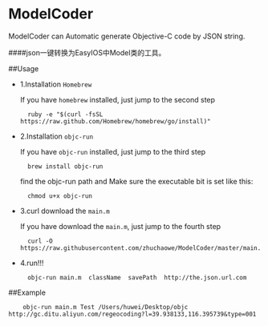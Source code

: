 ModelCoder
==========

ModelCoder can Automatic generate Objective-C code by JSON string.

####json一键转换为EasyIOS中Model类的工具。

##Usage

* 1.Installation `Homebrew`

	If you have `homebrew` installed, just jump to the second step

  		ruby -e "$(curl -fsSL https://raw.github.com/Homebrew/homebrew/go/install)"
	
* 2.Installation `objc-run`
	
	If you have `objc-run` installed, just jump to the third step

		brew install objc-run
		
	find the objc-run path and Make sure the executable bit is set like this:

		chmod u+x objc-run

* 3.curl download the `main.m`
	
	If you have download the `main.m`, just jump to the fourth step

		curl -O https://raw.githubusercontent.com/zhuchaowe/ModelCoder/master/main.m
		
* 4.run!!!
		
		objc-run main.m  className  savePath  http://the.json.url.com

##Example

		objc-run main.m Test /Users/huwei/Desktop/objc http://gc.ditu.aliyun.com/regeocoding?l=39.938133,116.395739&type=001

